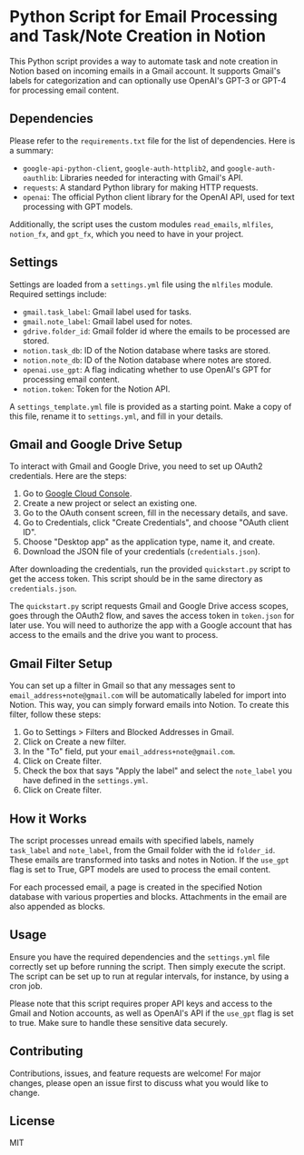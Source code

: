 # Python Script for Email Processing and Task/Note Creation in Notion

This Python script provides a way to automate task and note creation in Notion based on incoming emails in a Gmail account. It supports Gmail's labels for categorization and can optionally use OpenAI's GPT-3 or GPT-4 for processing email content.

## Dependencies

Please refer to the `requirements.txt` file for the list of dependencies. Here is a summary:

- `google-api-python-client`, `google-auth-httplib2`, and `google-auth-oauthlib`: Libraries needed for interacting with Gmail's API.
- `requests`: A standard Python library for making HTTP requests.
- `openai`: The official Python client library for the OpenAI API, used for text processing with GPT models.

Additionally, the script uses the custom modules `read_emails`, `mlfiles`, `notion_fx`, and `gpt_fx`, which you need to have in your project.

## Settings

Settings are loaded from a `settings.yml` file using the `mlfiles` module. Required settings include:

- `gmail.task_label`: Gmail label used for tasks.
- `gmail.note_label`: Gmail label used for notes.
- `gdrive.folder_id`: Gmail folder id where the emails to be processed are stored.
- `notion.task_db`: ID of the Notion database where tasks are stored.
- `notion.note_db`: ID of the Notion database where notes are stored.
- `openai.use_gpt`: A flag indicating whether to use OpenAI's GPT for processing email content.
- `notion.token`: Token for the Notion API.

A `settings_template.yml` file is provided as a starting point. Make a copy of this file, rename it to `settings.yml`, and fill in your details.

## Gmail and Google Drive Setup

To interact with Gmail and Google Drive, you need to set up OAuth2 credentials. Here are the steps:

1. Go to [Google Cloud Console](https://console.cloud.google.com/).
2. Create a new project or select an existing one.
3. Go to the OAuth consent screen, fill in the necessary details, and save.
4. Go to Credentials, click "Create Credentials", and choose "OAuth client ID".
5. Choose "Desktop app" as the application type, name it, and create.
6. Download the JSON file of your credentials (`credentials.json`).

After downloading the credentials, run the provided `quickstart.py` script to get the access token. This script should be in the same directory as `credentials.json`.

The `quickstart.py` script requests Gmail and Google Drive access scopes, goes through the OAuth2 flow, and saves the access token in `token.json` for later use. You will need to authorize the app with a Google account that has access to the emails and the drive you want to process.

## Gmail Filter Setup

You can set up a filter in Gmail so that any messages sent to `email_address+note@gmail.com` will be automatically labeled for import into Notion. This way, you can simply forward emails into Notion. To create this filter, follow these steps:

1. Go to Settings > Filters and Blocked Addresses in Gmail.
2. Click on Create a new filter.
3. In the "To" field, put your `email_address+note@gmail.com`.
4. Click on Create filter.
5. Check the box that says "Apply the label" and select the `note_label` you have defined in the `settings.yml`.
6. Click on Create filter.

## How it Works

The script processes unread emails with specified labels, namely `task_label` and `note_label`, from the Gmail folder with the id `folder_id`. These emails are transformed into tasks and notes in Notion. If the `use_gpt` flag is set to True, GPT models are used to process the email content.

For each processed email, a page is created in the specified Notion database with various properties and blocks. Attachments in the email are also appended as blocks.

## Usage

Ensure you have the required dependencies and the `settings.yml` file correctly set up before running the script. Then simply execute the script. The script can be set up to run at regular intervals, for instance, by using a cron job.

Please note that this script requires proper API keys and access to the Gmail and Notion accounts, as well as OpenAI's API if the `use_gpt` flag is set to true. Make sure to handle these sensitive data securely.

## Contributing

Contributions, issues, and feature requests are welcome! For major changes, please open an issue first to discuss what you would like to change.

## License

MIT
